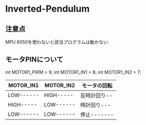 # Inverted-Pendulum

## 注意点

MPU 6050を使わないと該当プログラムは動かない.

## モータPINについて

int MOTOR1_PWM = 9;
int MOTOR1_IN1 = 8;
int MOTOR1_IN2 = 7;

|MOTOR_IN1|MOTOR_IN2|モータの回転|
|---------|---------|----------|
|LOW------|HIGH-----|反時計回り--|
|HIGH-----|LOW------|時計回り---|
|LOW------|LOW------|停止-------|
